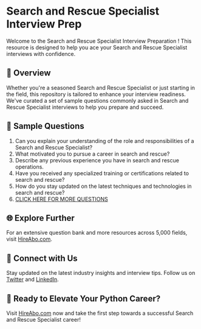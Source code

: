 # Search and Rescue Specialist Interview Prep

Welcome to the Search and Rescue Specialist Interview Preparation ! This resource is designed to help you ace your Search and Rescue Specialist interviews with confidence.

## 🚀 Overview

Whether you're a seasoned Search and Rescue Specialist or just starting in the field, this repository is tailored to enhance your interview readiness. We've curated a set of sample questions commonly asked in Search and Rescue Specialist interviews to help you prepare and succeed.

## 📝 Sample Questions

1. Can you explain your understanding of the role and responsibilities of a Search and Rescue Specialist?
2. What motivated you to pursue a career in search and rescue?
3. Describe any previous experience you have in search and rescue operations.
4. Have you received any specialized training or certifications related to search and rescue?
5. How do you stay updated on the latest techniques and technologies in search and rescue?
6. [CLICK HERE FOR MORE QUESTIONS](https://hireabo.com/job/17_4_9/Search%20and%20Rescue%20Specialist)

## 🌐 Explore Further

For an extensive question bank and more resources across 5,000 fields, visit [HireAbo.com](https://www.hireabo.com).

## 📱 Connect with Us

Stay updated on the latest industry insights and interview tips. Follow us on [Twitter](https://twitter.com/hireabo) and [LinkedIn](https://www.linkedin.com/in/hire-abo-3609972a8/).

## 🚀 Ready to Elevate Your Python Career?

Visit [HireAbo.com](https://www.hireabo.com) now and take the first step towards a successful Search and Rescue Specialist career!